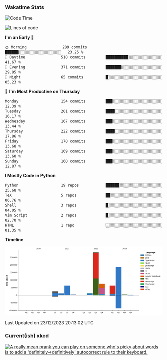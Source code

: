 ### Wakatime Stats
<!--START_SECTION:waka-->
![Code Time](http://img.shields.io/badge/Code%20Time-2%2C235%20hrs%2047%20mins-blue)

![Lines of code](https://img.shields.io/badge/From%20Hello%20World%20I%27ve%20Written-727.5%20thousand%20lines%20of%20code-blue)

**I'm an Early 🐤** 

```text
🌞 Morning                289 commits         ██████░░░░░░░░░░░░░░░░░░░   23.25 % 
🌆 Daytime                518 commits         ██████████░░░░░░░░░░░░░░░   41.67 % 
🌃 Evening                371 commits         ███████░░░░░░░░░░░░░░░░░░   29.85 % 
🌙 Night                  65 commits          █░░░░░░░░░░░░░░░░░░░░░░░░   05.23 % 
```
📅 **I'm Most Productive on Thursday** 

```text
Monday                   154 commits         ███░░░░░░░░░░░░░░░░░░░░░░   12.39 % 
Tuesday                  201 commits         ████░░░░░░░░░░░░░░░░░░░░░   16.17 % 
Wednesday                167 commits         ███░░░░░░░░░░░░░░░░░░░░░░   13.44 % 
Thursday                 222 commits         ████░░░░░░░░░░░░░░░░░░░░░   17.86 % 
Friday                   170 commits         ███░░░░░░░░░░░░░░░░░░░░░░   13.68 % 
Saturday                 169 commits         ███░░░░░░░░░░░░░░░░░░░░░░   13.60 % 
Sunday                   160 commits         ███░░░░░░░░░░░░░░░░░░░░░░   12.87 % 
```


**I Mostly Code in Python** 

```text
Python                   19 repos            ██████░░░░░░░░░░░░░░░░░░░   25.68 % 
TeX                      5 repos             ██░░░░░░░░░░░░░░░░░░░░░░░   06.76 % 
Shell                    3 repos             █░░░░░░░░░░░░░░░░░░░░░░░░   04.05 % 
Vim Script               2 repos             █░░░░░░░░░░░░░░░░░░░░░░░░   02.70 % 
HTML                     1 repo              ░░░░░░░░░░░░░░░░░░░░░░░░░   01.35 % 
```



**Timeline**

![Lines of Code chart](https://raw.githubusercontent.com/joshuajeschek/joshuajeschek/main/assets/bar_graph.png)


 Last Updated on 23/12/2023 20:13:02 UTC
<!--END_SECTION:waka-->

### Current(ish) xkcd
<a id="xkcd-a" title="A really mean prank you can play on someone who's picky about words is to add a 'definitely->definitively' autocorrect rule to their keyboard." href="https://www.xkcd.com" target="_blank">
        <img align="center" id="xkcd-img" src="https://imgs.xkcd.com/comics/definitely.png" alt="A really mean prank you can play on someone who's picky about words is to add a 'definitely->definitively' autocorrect rule to their keyboard." height=300 />
</a>
